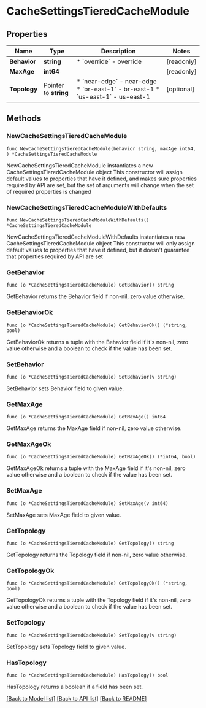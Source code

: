 # CacheSettingsTieredCacheModule

## Properties

Name | Type | Description | Notes
------------ | ------------- | ------------- | -------------
**Behavior** | **string** | * &#x60;override&#x60; - override | [readonly] 
**MaxAge** | **int64** |  | [readonly] 
**Topology** | Pointer to **string** | * &#x60;near-edge&#x60; - near-edge * &#x60;br-east-1&#x60; - br-east-1 * &#x60;us-east-1&#x60; - us-east-1 | [optional] 

## Methods

### NewCacheSettingsTieredCacheModule

`func NewCacheSettingsTieredCacheModule(behavior string, maxAge int64, ) *CacheSettingsTieredCacheModule`

NewCacheSettingsTieredCacheModule instantiates a new CacheSettingsTieredCacheModule object
This constructor will assign default values to properties that have it defined,
and makes sure properties required by API are set, but the set of arguments
will change when the set of required properties is changed

### NewCacheSettingsTieredCacheModuleWithDefaults

`func NewCacheSettingsTieredCacheModuleWithDefaults() *CacheSettingsTieredCacheModule`

NewCacheSettingsTieredCacheModuleWithDefaults instantiates a new CacheSettingsTieredCacheModule object
This constructor will only assign default values to properties that have it defined,
but it doesn't guarantee that properties required by API are set

### GetBehavior

`func (o *CacheSettingsTieredCacheModule) GetBehavior() string`

GetBehavior returns the Behavior field if non-nil, zero value otherwise.

### GetBehaviorOk

`func (o *CacheSettingsTieredCacheModule) GetBehaviorOk() (*string, bool)`

GetBehaviorOk returns a tuple with the Behavior field if it's non-nil, zero value otherwise
and a boolean to check if the value has been set.

### SetBehavior

`func (o *CacheSettingsTieredCacheModule) SetBehavior(v string)`

SetBehavior sets Behavior field to given value.


### GetMaxAge

`func (o *CacheSettingsTieredCacheModule) GetMaxAge() int64`

GetMaxAge returns the MaxAge field if non-nil, zero value otherwise.

### GetMaxAgeOk

`func (o *CacheSettingsTieredCacheModule) GetMaxAgeOk() (*int64, bool)`

GetMaxAgeOk returns a tuple with the MaxAge field if it's non-nil, zero value otherwise
and a boolean to check if the value has been set.

### SetMaxAge

`func (o *CacheSettingsTieredCacheModule) SetMaxAge(v int64)`

SetMaxAge sets MaxAge field to given value.


### GetTopology

`func (o *CacheSettingsTieredCacheModule) GetTopology() string`

GetTopology returns the Topology field if non-nil, zero value otherwise.

### GetTopologyOk

`func (o *CacheSettingsTieredCacheModule) GetTopologyOk() (*string, bool)`

GetTopologyOk returns a tuple with the Topology field if it's non-nil, zero value otherwise
and a boolean to check if the value has been set.

### SetTopology

`func (o *CacheSettingsTieredCacheModule) SetTopology(v string)`

SetTopology sets Topology field to given value.

### HasTopology

`func (o *CacheSettingsTieredCacheModule) HasTopology() bool`

HasTopology returns a boolean if a field has been set.


[[Back to Model list]](../README.md#documentation-for-models) [[Back to API list]](../README.md#documentation-for-api-endpoints) [[Back to README]](../README.md)


